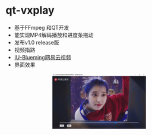 # qt-vxplay

- 基于FFmpeg 和QT开发
- 能实现MP4解码播放和进度条拖动
- 发布v1.0 release版
- 视频指路 
- [IU-Blueming网易云视频](http://music.163.com/mv/?id=10903021&userid=618164109)
- 界面效果 
<p align="center">
<img src="https://github.com/nepleo/qt-vxplay/blob/master/src/Blueming-IU.png" width="50%" height="50%" alt="Blueming-IU"/>
</p>
